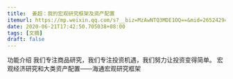 ```yaml
---
title:  姜超：我的宏观研究框架及资产配置
itemurl: https://mp.weixin.qq.com/s?__biz=MzAwNTQ3MDE1OQ==&mid=2652429491&idx=2&sn=6e01d6748da7e9752c3872d38fd3f853&chksm=80f05e13b787d7055325a2c9c6f623d07b535db605376167e816d9cdce4fa68b0e79687b303d#rd
date: 2020-06-21T17:42:50.705038+08:00
tags: [文摘]
draft: false
---
```


功能介绍 我们专注商品研究，我们专注投资机遇，我们努力让投资变得简单。 宏观经济研究和大类资产配置——海通宏观研究框架
